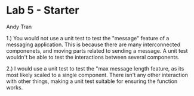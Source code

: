 # Lab 5 - Starter
Andy Tran


1.) You would not use a unit test to test the "message" feature of a messaging application. This is because there are many interconnected componenets, and moving parts related to sending a message. A unit test wouldn't be able to test the interactions between several components.

2.) I would use a unit test to test the "max message length feature, as its most likely scaled to a single component. There isn't any other interaction with other things, making a unit test suitable for ensuring the function works.
